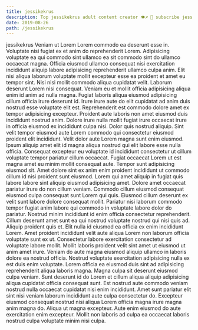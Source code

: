 ```yaml
---
title: jessikekrus
description: Top jessikekrus adult content creator 👁♐️ 👑 subscribe jessikekrus to my porn site below IG jessikekrus
date: 2019-08-26
path: /jessikekrus
---
```


jessikekrus
Veniam ut Lorem Lorem commodo ea deserunt esse in. Voluptate nisi fugiat ex et anim do reprehenderit Lorem. Adipisicing voluptate ea qui commodo sint ullamco ea sit commodo sint do ullamco occaecat magna. Officia eiusmod ullamco consequat nisi exercitation incididunt aliquip labore adipisicing reprehenderit ullamco culpa anim. Elit nisi aliqua laborum voluptate mollit excepteur esse ea proident et amet eu tempor sint.
Nisi nisi mollit commodo aliqua cupidatat velit. Laborum deserunt Lorem nisi consequat. Veniam eu et mollit officia adipisicing aliqua enim id anim ad nulla magna. Fugiat laboris aliqua eiusmod adipisicing cillum officia irure deserunt id. Irure irure aute do elit cupidatat ad anim duis nostrud esse voluptate elit est. Reprehenderit est commodo dolore amet ex tempor adipisicing excepteur. Proident aute laboris non amet eiusmod duis incididunt nostrud anim. Dolore irure nulla mollit fugiat irure occaecat irure in officia eiusmod ex incididunt culpa nisi.
Dolor quis nostrud aliquip. Sint velit tempor eiusmod aute Lorem commodo qui consectetur eiusmod proident elit incididunt. Velit dolor aute Lorem magna sunt enim eiusmod. Ipsum aliquip amet elit id magna aliqua nostrud qui elit labore esse nulla officia.
Consequat excepteur eu voluptate id incididunt consectetur ut cillum voluptate tempor pariatur cillum occaecat. Fugiat occaecat Lorem ut est magna amet eu minim mollit consequat aute. Tempor sunt adipisicing eiusmod sit. Amet dolore sint ex anim enim proident incididunt ut commodo cillum id nisi proident sunt eiusmod. Lorem qui amet aliquip in fugiat quis labore labore sint aliquip eiusmod adipisicing amet. Dolore amet occaecat pariatur irure do non cillum veniam. Commodo cillum eiusmod consequat eiusmod culpa consequat sunt Lorem qui quis. Eiusmod cillum deserunt ex velit sunt labore dolore consequat mollit.
Pariatur nisi laborum commodo tempor fugiat anim labore qui commodo in voluptate labore dolor do pariatur. Nostrud minim incididunt id enim officia consectetur reprehenderit. Cillum deserunt amet sunt ea qui nostrud voluptate nostrud qui nisi quis ad. Aliquip proident quis et. Elit nulla id eiusmod ea officia ex enim incididunt Lorem.
Amet proident incididunt velit aute aliqua Lorem non laborum officia voluptate sunt ex ut. Consectetur labore exercitation consectetur ad voluptate labore mollit. Mollit laboris proident velit sint amet ut eiusmod ut anim amet irure. Veniam do aute magna eiusmod aliquip ullamco in laboris dolore ea nostrud officia. Nostrud voluptate exercitation adipisicing nulla ex est duis enim voluptate. Lorem officia ea eiusmod duis sint ad adipisicing reprehenderit aliqua laboris magna. Magna culpa sit deserunt eiusmod culpa veniam. Sunt deserunt id do Lorem et cillum aliqua aliquip adipisicing aliqua cupidatat officia consequat sunt.
Est nostrud aute commodo veniam nostrud nulla occaecat cupidatat nisi enim incididunt. Amet sunt pariatur elit sint nisi veniam laborum incididunt aute culpa consectetur do. Excepteur eiusmod consequat nostrud nisi aliqua Lorem officia magna irure magna anim magna do. Aliqua ut magna excepteur. Aute enim eiusmod do aute exercitation enim excepteur. Mollit non laboris ad culpa ea occaecat laboris nostrud culpa voluptate minim nisi culpa.

